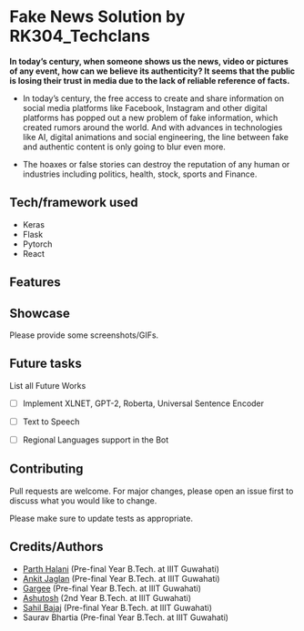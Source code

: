 # Fake News Solution by RK304_Techclans

**In today’s century, when someone shows us the news, video or pictures of any event, how can we believe its authenticity? It seems that the public is losing their trust in media due to the lack of reliable reference of facts.**

* In today’s century, the free access to create and share information on social media platforms like Facebook, Instagram and other digital platforms has popped out a new problem of fake information, which created rumors around the world. And with advances in technologies like AI, digital animations and social engineering, the line between fake and authentic content is only going to blur even more.

* The hoaxes or false stories can destroy the reputation of any human or industries including politics, health, stock, sports and Finance.



<!-- ## Motivation

* Recent incident in Mumbai which caused a huge crowd at Railway Station due to Fake News.
* Migrant workers hoping to get back home had gathered at the station.They had hoped that the lockdown would end, but it has been extended till May 3.
* For example, in 2016, BuzzFeed News classified the most viral fake news on Facebook was “Obama had signed an executive order while banning the pledge of allegiance in schools nationwide.
  The content was intended to destroy the Obama’s position during the 2016 US elections
* Fake news can affect the nation as well as international relations. In 2017, Qatar’s state news agency declared that its Twitter account had been hacked and hackers published hoax comments to criticize aspects of the Arab Gulf and US foreign policy towards Iran.
*  Due to the false comments, neighboring countries like Bahrain, the United Arab Emirates, Saudi Arabia and Egypt broke diplomatic ties with Qatar. -->



## Tech/framework used

- Keras
- Flask
- Pytorch
- React

## Features



## Showcase

Please provide some screenshots/GIFs.

## Future tasks

List all Future Works

- [ ] Implement XLNET, GPT-2, Roberta, Universal Sentence Encoder
- [ ] Text to Speech
- [ ] Regional Languages support in the Bot


## Contributing
Pull requests are welcome. For major changes, please open an issue first to discuss what you would like to change.

Please make sure to update tests as appropriate.

## Credits/Authors
- [Parth Halani](https://github.com/p1halani) (Pre-final Year B.Tech. at IIIT Guwahati)
- [Ankit Jaglan](https://github.com/66Ankit) (Pre-final Year B.Tech. at IIIT Guwahati)
- [Gargee](https://github.com/Gargee-srivastava) (Pre-final Year B.Tech. at IIIT Guwahati)
- [Ashutosh](https://github.com/ashutosh987) (2nd Year B.Tech. at IIIT Guwahati)
- [Sahil Bajaj](https://github.com/sahilbajaj82) (Pre-final Year B.Tech. at IIIT Guwahati)
- Saurav Bhartia (Pre-final Year B.Tech. at IIIT Guwahati)
